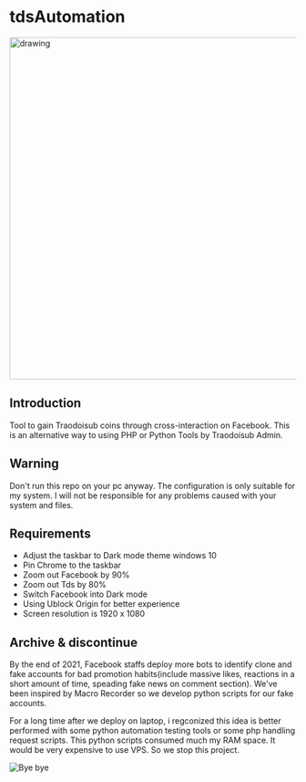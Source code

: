 # tdsAutomation

<img src="https://media-cdn-v2.laodong.vn/storage/newsportal/2020/6/8/811089/Hack-Facebook.jpg" alt="drawing" width="600"/>

## Introduction

Tool to gain Traodoisub coins through cross-interaction on Facebook. This is an alternative way to using PHP or Python Tools by Traodoisub Admin.

## Warning

Don't run this repo on your pc anyway. The configuration is only suitable for my system. I will not be responsible for any problems caused with your system and files.

## Requirements

- Adjust the taskbar to Dark mode theme windows 10
- Pin Chrome to the taskbar
- Zoom out Facebook by 90%
- Zoom out Tds by 80%
- Switch Facebook into Dark mode
- Using Ublock Origin for better experience
- Screen resolution is 1920 x 1080

## Archive & discontinue

By the end of 2021, Facebook staffs deploy more bots to identify clone and fake accounts for bad promotion habits(include massive likes, reactions in a short amount of time, speading fake news on comment section). We've been inspired by Macro Recorder so we develop python scripts for our fake accounts.

For a long time after we deploy on laptop, i regconized this idea is better performed with some python automation testing tools or some php handling request scripts. This python scripts consumed much my RAM space. It would be very expensive to use VPS. So we stop this project.

![Bye bye](https://media2.giphy.com/media/jUwpNzg9IcyrK/giphy.gif)

<!-- Descript readme hầm hố vậy thôi chứ tool như *** xém tí cài lại win -->